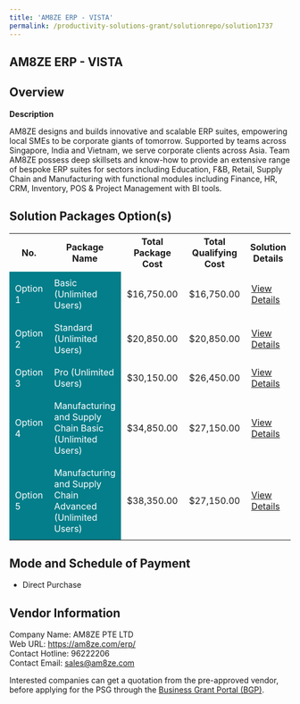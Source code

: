 ```yaml
---
title: 'AM8ZE ERP - VISTA'
permalink: /productivity-solutions-grant/solutionrepo/solution1737
---
```


## AM8ZE ERP - VISTA

## Overview

**Description**

AM8ZE designs and builds innovative and scalable ERP suites, empowering local SMEs to be corporate giants of tomorrow. Supported by teams across Singapore, India and Vietnam, we serve corporate clients across Asia. Team AM8ZE possess deep skillsets and know-how to provide an extensive range of bespoke ERP suites for sectors including Education, F&B, Retail, Supply Chain and Manufacturing with functional modules including Finance, HR, CRM, Inventory, POS & Project Management with BI tools.

## Solution Packages Option(s)

<table>
<tr>
<th><b>No.</b></th>
<th><b>Package Name</b></th>
<th><b>Total Package Cost</b></th>
<th><b>Total Qualifying Cost</b></th>
<th><b>Solution Details</b></th>
</tr>
<tr>
<td style='padding: 10px; background-color: #037E8A; color: #FFFFFF;'>Option 1</td>
<td style='padding: 10px; background-color: #037E8A; color: #FFFFFF;'>Basic (Unlimited Users)</td>
<td style='padding: 10px;'>$16,750.00</td>
<td style='padding: 10px;'>$16,750.00</td>
<td style='padding: 10px;'><a href='/images/psg/AM8ZE_ERPVista_Desensitised_Annex3_Part1.pdf' target='_blank'>View Details</a></td>
</tr>
<tr>
<td style='padding: 10px; background-color: #037E8A; color: #FFFFFF;'>Option 2</td>
<td style='padding: 10px; background-color: #037E8A; color: #FFFFFF;'>Standard (Unlimited Users)</td>
<td style='padding: 10px;'>$20,850.00</td>
<td style='padding: 10px;'>$20,850.00</td>
<td style='padding: 10px;'><a href='/images/psg/AM8ZE_ERPVista_Desensitised_Annex3_Part2.pdf' target='_blank'>View Details</a></td>
</tr>
<tr>
<td style='padding: 10px; background-color: #037E8A; color: #FFFFFF;'>Option 3</td>
<td style='padding: 10px; background-color: #037E8A; color: #FFFFFF;'>Pro (Unlimited Users)</td>
<td style='padding: 10px;'>$30,150.00</td>
<td style='padding: 10px;'>$26,450.00</td>
<td style='padding: 10px;'><a href='/images/psg/AM8ZE_ERPVista_Desensitised_Annex3_Part3.pdf' target='_blank'>View Details</a></td>
</tr>
<tr>
<td style='padding: 10px; background-color: #037E8A; color: #FFFFFF;'>Option 4</td>
<td style='padding: 10px; background-color: #037E8A; color: #FFFFFF;'>Manufacturing and Supply Chain Basic (Unlimited Users)</td>
<td style='padding: 10px;'>$34,850.00</td>
<td style='padding: 10px;'>$27,150.00</td>
<td style='padding: 10px;'><a href='/images/psg/AM8ZE_ERPVista_Desensitised_Annex3_Part4.pdf' target='_blank'>View Details</a></td>
</tr>
<tr>
<td style='padding: 10px; background-color: #037E8A; color: #FFFFFF;'>Option 5</td>
<td style='padding: 10px; background-color: #037E8A; color: #FFFFFF;'>Manufacturing and Supply Chain Advanced (Unlimited Users)</td>
<td style='padding: 10px;'>$38,350.00</td>
<td style='padding: 10px;'>$27,150.00</td>
<td style='padding: 10px;'><a href='/images/psg/AM8ZE_ERPVista_Desensitised_Annex3_Part5.pdf' target='_blank'>View Details</a></td>
</tr>
</table>

## Mode and Schedule of Payment

 - Direct Purchase

## Vendor Information

 Company Name: AM8ZE PTE LTD<br>Web URL: https://am8ze.com/erp/ <br>Contact Hotline: 96222206 <br>Contact Email: sales@am8ze.com <br>

Interested companies can get a quotation from the pre-approved vendor, before applying for the PSG through the <a href='https://www.businessgrants.gov.sg/' target='_blank' rel='noopener'>Business Grant Portal (BGP)</a>.

<script src="/jquery/resize-tables.js"></script>
